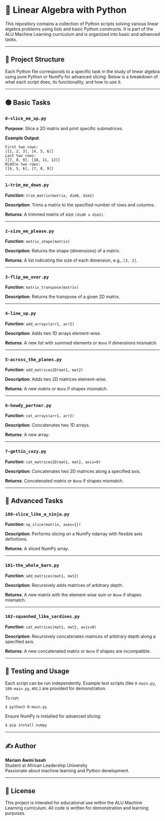 # 🧮 Linear Algebra with Python

This repository contains a collection of Python scripts solving various linear algebra problems using lists and basic Python constructs. It is part of the ALU Machine Learning curriculum and is organized into basic and advanced tasks.

---

## 📁 Project Structure

Each Python file corresponds to a specific task in the study of linear algebra using pure Python or NumPy for advanced slicing. Below is a breakdown of what each script does, its functionality, and how to use it.

---

## 🟢 Basic Tasks

### `0-slice_me_up.py`

**Purpose**: Slice a 2D matrix and print specific submatrices.

**Example Output**:

```
First two rows:
[[1, 2, 3], [4, 5, 6]]
Last two rows:
[[7, 8, 9], [10, 11, 12]]
Middle two rows:
[[4, 5, 6], [7, 8, 9]]
```

---

### `1-trim_me_down.py`

**Function**: `trim_matrix(matrix, dim0, dim1)`

**Description**: Trims a matrix to the specified number of rows and columns.

**Returns**: A trimmed matrix of size `(dim0 x dim1)`.

---

### `2-size_me_please.py`

**Function**: `matrix_shape(matrix)`

**Description**: Returns the shape (dimensions) of a matrix.

**Returns**: A list indicating the size of each dimension, e.g., `[3, 2]`.

---

### `3-flip_me_over.py`

**Function**: `matrix_transpose(matrix)`

**Description**: Returns the transpose of a given 2D matrix.

---

### `4-line_up.py`

**Function**: `add_arrays(arr1, arr2)`

**Description**: Adds two 1D arrays element-wise.

**Returns**: A new list with summed elements or `None` if dimensions mismatch.

---

### `5-across_the_planes.py`

**Function**: `add_matrices2D(mat1, mat2)`

**Description**: Adds two 2D matrices element-wise.

**Returns**: A new matrix or `None` if shapes mismatch.

---

### `6-howdy_partner.py`

**Function**: `cat_arrays(arr1, arr2)`

**Description**: Concatenates two 1D arrays.

**Returns**: A new array.

---

### `7-gettin_cozy.py`

**Function**: `cat_matrices2D(mat1, mat2, axis=0)`

**Description**: Concatenates two 2D matrices along a specified axis.

**Returns**: Concatenated matrix or `None` if shapes mismatch.

---

## 🔴 Advanced Tasks

### `100-slice_like_a_ninja.py`

**Function**: `np_slice(matrix, axes={})`

**Description**: Performs slicing on a NumPy ndarray with flexible axis definitions.

**Returns**: A sliced NumPy array.

---

### `101-the_whole_barn.py`

**Function**: `add_matrices(mat1, mat2)`

**Description**: Recursively adds matrices of arbitrary depth.

**Returns**: A new matrix with the element-wise sum or `None` if shapes mismatch.

---

### `102-squashed_like_sardines.py`

**Function**: `cat_matrices(mat1, mat2, axis=0)`

**Description**: Recursively concatenates matrices of arbitrary depth along a specified axis.

**Returns**: A new concatenated matrix or `None` if shapes are incompatible.

---

## 🧪 Testing and Usage

Each script can be run independently. Example test scripts (like `0-main.py`, `100-main.py`, etc.) are provided for demonstration.

To run:

```bash
$ python3 0-main.py
```

Ensure NumPy is installed for advanced slicing:

```bash
$ pip install numpy
```

---

## ✍️ Author

**Mariam Awini Issah**  
Student at African Leadership University  
Passionate about machine learning and Python development.

---

## 📜 License

This project is intended for educational use within the ALU Machine Learning curriculum. All code is written for demonstration and learning purposes.
